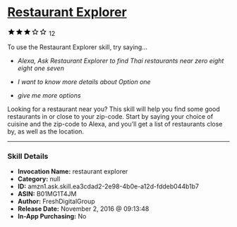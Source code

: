 # [Restaurant Explorer](http://alexa.amazon.com/#skills/amzn1.ask.skill.ea3cdad2-2e98-4b0e-a12d-fddeb044b1b7)
![3 stars](../../images/ic_star_black_18dp_1x.png)![3 stars](../../images/ic_star_black_18dp_1x.png)![3 stars](../../images/ic_star_black_18dp_1x.png)![3 stars](../../images/ic_star_border_black_18dp_1x.png)![3 stars](../../images/ic_star_border_black_18dp_1x.png) 12

To use the Restaurant Explorer skill, try saying...

* *Alexa, Ask Restaurant Explorer to find Thai restaurants near zero eight eight one seven*

* *I want to know more details about Option one*

* *give me more options*

Looking for a restaurant near you? This skill will help you find some good restaurants in or close to your zip-code. Start by saying your choice of cuisine and the zip-code to Alexa, and you'll get a list of restaurants close by, as well as the location.

***

### Skill Details

* **Invocation Name:** restaurant explorer
* **Category:** null
* **ID:** amzn1.ask.skill.ea3cdad2-2e98-4b0e-a12d-fddeb044b1b7
* **ASIN:** B01MG1T4JM
* **Author:** FreshDigitalGroup
* **Release Date:** November 2, 2016 @ 09:13:48
* **In-App Purchasing:** No
